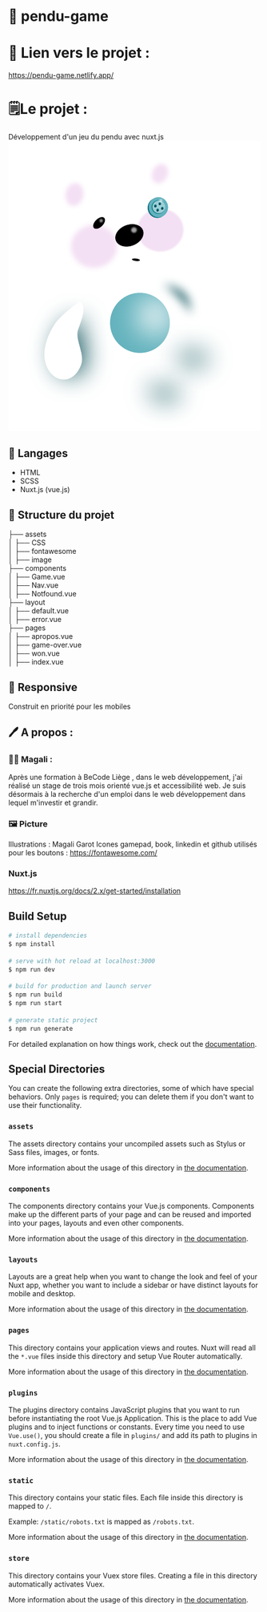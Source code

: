 # 🧸 pendu-game

# 🔗 Lien vers le projet : 
https://pendu-game.netlify.app/

# 🗒Le projet :

Développement d'un jeu du pendu avec nuxt.js
![<Visuel>](/assets/image/nounour-entier.png)

## 🔧 Langages

* HTML
* SCSS
* Nuxt.js (vue.js)

## 📁 Structure du projet

├── assets </br>
│ ├── CSS</br>
│ ├── fontawesome</br>
│ ├── image</br>
├── components </br>
│ ├── Game.vue</br>
│ ├── Nav.vue</br>
│ ├── Notfound.vue</br>
├── layout</br>
│ ├── default.vue</br>
│ ├── error.vue</br>
├── pages</br>
│ ├── apropos.vue</br>
│ ├── game-over.vue</br>
│ ├── won.vue</br>
│ ├── index.vue</br>

## 📱 Responsive
Construit en priorité pour les mobiles

## 🖊 A propos :

### 👩‍💻 Magali :
Après une formation à BeCode Liège , dans le web développement, j'ai réalisé un stage de trois mois orienté vue.js et accessibilité web. 
Je suis désormais à la recherche d'un emploi dans le web développement dans lequel m'investir et grandir.  

### 🖼 Picture
Illustrations : Magali Garot
Icones gamepad, book, linkedin et github utilisés pour les boutons : https://fontawesome.com/

### Nuxt.js
https://fr.nuxtjs.org/docs/2.x/get-started/installation

## Build Setup

```bash
# install dependencies
$ npm install

# serve with hot reload at localhost:3000
$ npm run dev

# build for production and launch server
$ npm run build
$ npm run start

# generate static project
$ npm run generate
```

For detailed explanation on how things work, check out the [documentation](https://nuxtjs.org).

## Special Directories

You can create the following extra directories, some of which have special behaviors. Only `pages` is required; you can delete them if you don't want to use their functionality.

### `assets`

The assets directory contains your uncompiled assets such as Stylus or Sass files, images, or fonts.

More information about the usage of this directory in [the documentation](https://nuxtjs.org/docs/2.x/directory-structure/assets).

### `components`

The components directory contains your Vue.js components. Components make up the different parts of your page and can be reused and imported into your pages, layouts and even other components.

More information about the usage of this directory in [the documentation](https://nuxtjs.org/docs/2.x/directory-structure/components).

### `layouts`

Layouts are a great help when you want to change the look and feel of your Nuxt app, whether you want to include a sidebar or have distinct layouts for mobile and desktop.

More information about the usage of this directory in [the documentation](https://nuxtjs.org/docs/2.x/directory-structure/layouts).


### `pages`

This directory contains your application views and routes. Nuxt will read all the `*.vue` files inside this directory and setup Vue Router automatically.

More information about the usage of this directory in [the documentation](https://nuxtjs.org/docs/2.x/get-started/routing).

### `plugins`

The plugins directory contains JavaScript plugins that you want to run before instantiating the root Vue.js Application. This is the place to add Vue plugins and to inject functions or constants. Every time you need to use `Vue.use()`, you should create a file in `plugins/` and add its path to plugins in `nuxt.config.js`.

More information about the usage of this directory in [the documentation](https://nuxtjs.org/docs/2.x/directory-structure/plugins).

### `static`

This directory contains your static files. Each file inside this directory is mapped to `/`.

Example: `/static/robots.txt` is mapped as `/robots.txt`.

More information about the usage of this directory in [the documentation](https://nuxtjs.org/docs/2.x/directory-structure/static).

### `store`

This directory contains your Vuex store files. Creating a file in this directory automatically activates Vuex.

More information about the usage of this directory in [the documentation](https://nuxtjs.org/docs/2.x/directory-structure/store).
